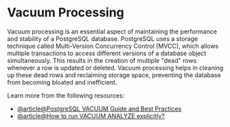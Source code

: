 # Vacuum Processing

Vacuum processing is an essential aspect of maintaining the performance and stability of a PostgreSQL database. PostgreSQL uses a storage technique called Multi-Version Concurrency Control (MVCC), which allows multiple transactions to access different versions of a database object simultaneously. This results in the creation of multiple "dead" rows whenever a row is updated or deleted. Vacuum processing helps in cleaning up these dead rows and reclaiming storage space, preventing the database from becoming bloated and inefficient.

Learn more from the following resources:

- [@article@PostgreSQL VACUUM Guide and Best Practices](https://www.enterprisedb.com/blog/postgresql-vacuum-and-analyze-best-practice-tips)
- [@article@How to run VACUUM ANALYZE explicitly?](https://medium.com/@dmitry.romanoff/postgresql-how-to-run-vacuum-analyze-explicitly-5879ec39da47)
